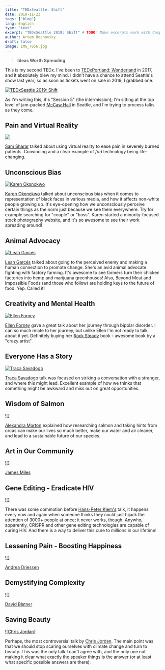 ```yaml
---
title: "TEDxSeattle: Shift"
date: 2019-11-23
tags: ['blog']
lang: English
type: "text"
excerpt: "TEDxSeattle 2019: Shift" # TODO: Make excerpts work with Casper
author: Artem Rosnovsky
draft: false
image: IMG_7056.jpg
---
```


>
> **Ideas Worth Spreading**
>

This is my second TEDx. I've been to [TEDxPortland: Wonderland](https://history.tedxportland.com/wonderland) in 2017, and it absolutely blew my mind. I didn't have a chance to attend Seattle's show last year, so as soon as tickets went on sale in 2019, I grabbed one.

[![TEDxSeattle 2019: Shift](IMG_7052.jpg)](https://tedxseattle.com)

As I'm writing this, it's "Session 5" (the intermission); I'm sitting at the top level of jam-packed [McCaw Hall](https://www.mccawhall.com/) in Seattle, and I'm trying to process talks as they come.

## Pain and Virtual Reality

[![](sam.jpg)](https://tedxseattle.com/speakers/sam-sharar/)

[Sam Sharar](https://tedxseattle.com/speakers/sam-sharar/) talked about using virtual reality to ease pain in severely burned patients. Convincing and a clear example of _fad_ technology being life-changing.

## Unconscious Bias

[![Karen Okonokwo](karen.jpg)](https://tedxseattle.com/speakers/karen-okonkwo/)

[Karen Okonokwo](https://tedxseattle.com/speakers/karen-okonkwo/) talked about unconscious bias when it comes to representation of black faces in various media, and how it affects non-white people growing up. It's eye-opening how we unconsciously perceive certain things as the norm just because we see them everywhere. Try for example searching for "couple" or "boss". Karen started a minority-focused stock photography website, and it's so awesome to see their work spreading around!

## Animal Advocacy

[![Leah Garcés](leah-drawing.jpg)](https://tedxseattle.com/speakers/leah-garces/)

[Leah Garcés](https://tedxseattle.com/speakers/leah-garces/) talked about going to the perceived enemy and making a human connection to promote change. She's an avid animal advocate fighting with factory farming. It's awesome to see farmers turn their chicken factories into hemp and marijuana greenhouses! Also, Beyond Meat and Impossible Foods (and those who follow) are holding keys to the future of food. Yep. Called it!

## Creativity and Mental Health

[![Ellen Forney](ellen.jpg)](https://tedxseattle.com/speakers/ellen-forney/)

[Ellen Forney](https://tedxseattle.com/speakers/ellen-forney/) gave a great talk about her journey through bipolar disorder. I can so much relate to her journey, but unlike Ellen I'm not ready to talk about it yet. Definitely buying her [Rock Steady](https://amzn.to/33gfapv) book - awesome book by a "crazy artist".

## Everyone Has a Story

[![Traca Savadogo](traca.jpg)](https://tedxseattle.com/speakers/traca-savadogo/)

[Traca Savadogo](https://tedxseattle.com/speakers/traca-savadogo/) talk was focused on striking a conversation with a stranger, and where this might lead. Excellent example of how we thinks that something might be awkward and miss out on great opportunities.

## Wisdom of Salmon

[![]]()

[Alexandra Morton]() explained how researching salmon and taking hints from orcas can make our lives so much better, make our water and air cleaner, and lead to a sustainable future of our species.  

## Art in Our Community

[![]]()

[James Miles]()

## Gene Editing - Eradicate HIV

[![]]()

There was some commotion before [Hans-Peter Kiem's]() talk, it happens every now and again when someone thinks they could just hijack the attention of 3000+ people at once; it never works, though. Anywho, apparently, CRISPR and other gene editing technologies are capable of curing HIV. And there is a way to deliver this cure to millions in our lifetime!

## Lessening Pain - Boosting Happiness

[![]]()

[Andrea Driessen]()

## Demystifying Complexity

[![]]()

[David Blatner]()

## Saving Beauty

[![Chris Jordan]]()

Perhaps, the most controversial talk by [Chris Jordan](). The main point was that we should stop scaring ourselves with climate change and turn to beauty. This was the only talk I can't agree with, and the only one not making it clear what exactly the speaker things is the answer (or at least what specific possible answers are there).
